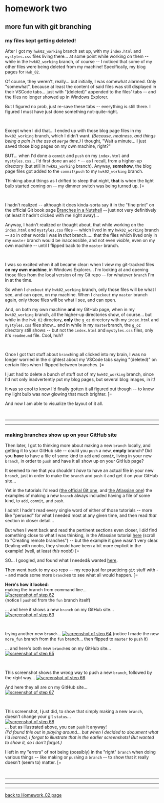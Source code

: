 # homework two  

## more fun with git branching  
### my files kept getting deleted!  
After I got my `hwk02_working` branch set up, with my  `index.html` and `mystyles.css` files living there... at some point while working on them -- while in the `hwk02_working` branch, of course -- I noticed that some of my other files were being deleted from my machine!  Specifically, my blog pages for `Hwk_02`.

Of course, they weren't, really... but initially, I was somewhat alarmed.  Only "somewhat", because at least the content of said files was still displayed in their VSCode tabs... just with "(deleted)" appended to the files' tabs -- and the files no longer showed up in Windows Explorer.   

But I figured no prob, just re-save these tabs -- everything is still there.  I figured I must have just done something not-quite-right.  

<br>

Except when I did that... I ended up with those blog page files in my `hwk02_working` branch, which I didn't want.  *(Because, neatness, and things being a pain in the ass at `merge` time.)*  I thought, "Wait a minute... I just saved those blog pages on my own machine, right?"  

BUT... when I'd done a `commit` and `push` on my `index.html` and `mystyles.css`... I'd first done an `add *` -- as I recall, from a higher-up directory (but still in `hwk02_working` branch).  Anyway, __somehow__, the blog page files got added to the `commit\push` to my `hwk02_working` branch.  

Thinking about things as I drifted to sleep that night, __that__ is when the light bulb started coming on -- my dimmer switch was being turned up.   [=  

<br>

I hadn't realized -- although it does kinda-sorta say it in the "fine print" on the official Git book page <a href="https://git-scm.com/book/en/v2/Git-Branching-Branches-in-a-Nutshell" target="_blank">Branches in a Nutshell</a> -- just not very definitively (at least it hadn't clicked with me right away)... 

Anyway, I hadn't realized or thought about, that while working on  the `index.html` and `mystyles.css` files -- which lived in my `hwk02_working` branch -- so in other words I was __in__ *that* branch..... that the files which lived only in my `master` branch would be inaccessible, and not even *visible*, even on my own machine -- until I flipped back to the `master` branch.   

<br>

I was so excited when it all became clear:  when I view my git-tracked files __on my own machine__, in Windows Explorer... I'm looking at and opening those files from the local version of my Git repo --  for whatever `branch` I'm in at the time.  

So when I `checkout` my `hwk02_working` branch, only those files will be what I see, and can open, on my machine.  When I `checkout` my `master` branch again, only those files will be what I see, and can open.  

And, on both my own machine __and__ my GitHub page, when in my `hwk02_working` branch, all the higher-up directories show, of course... but while in the `hwk_02` directory, __only__ the `g_oz` directory with my `index.html` and `mystyles.css` files show... and in while in my `master`branch, the `g_oz` directory still shows -- but not the `index.html` and `mystyles.css` files, only it's `readme.md` file.  Cool, huh?  

<br>

Once I got that stuff about `branch`ing all clicked into my brain, I was no longer worried in the slightest about my VSCode tabs saying "(deleted)" on certain files when I flipped between branches.   [=  

I just had to delete a bunch of stuff out of my `hwk02_working` branch, since I'd not only inadvertently put my blog pages, but several blog images, in it!  

It was so cool to know I'd finally gotten it all figured out though -- to know my light bulb was now glowing that much brighter.   [=  

And now I am able to visualize the layout of it all.  

<br>

---
---
### making branches show up on your GitHub site  
Then later, I got to thinking more about making a new `branch` locally, and getting it to your GitHub site -- could you `push` a new, **empty** branch?  Did you **have** to have a file of some kind to `add` and `commit`, living in your new `branch`, in order to `push` and have it all show up on your GitHub page?    

It seemed to me that you shouldn't *have* to have an actual file in your new `branch`, just in order to make the `branch` and `push` it and get it on your GitHub site...  

Yet in the tutorials I'd read (<a href="https://git-scm.com/book/en/v2/Git-Branching-Branches-in-a-Nutshell" target="_blank">the official Git one</a>, and <a href="https://www.atlassian.com/git/tutorials/using-branches" target="_blank">the Atlassian one</a>) the examples of making a new `branch` always included having a file of some kind, to `add`, `commit`, and `push`.  

I admit I hadn't read every single word of either of those tutorials -- more like "perused" for what I needed most at any given time, and then read *that* section in closer detail...  

But when I went back and read the pertinent sections even closer, I *did* find something close to what I was thinking, in the Atlassian tutorial <a href="https://www.atlassian.com/git/tutorials/using-branches" target="_blank">here</a> (scroll to "Creating remote branches") -- but the example it gave wasn't very clear.  Dealing with noobs, they should have been a bit more explicit in the example!  (well, at least *this* noob!)   [=  

SO... I googled, and found what I needed& wanted <a href="https://www.jquery-az.com/git-push-command/" target="_blank">here</a>.  

Then went back to my `exp` repo -- my repo just for practicing `git` stuff with -- and made some more `branch`es to see what all would happen.   [=  

__Here's how it looked:__  
making the branch from command line...  
<a href="https://stormy9.github.io/CS460/hwk_02/images/hwk_02-Step_62.PNG">![screenshot of step 62](https://stormy9.github.io/CS460/hwk_02/images/hwk_02-Step_62.PNG)</a>  
(notice I `push`ed from the `fun` branch itself)

... and here it shows a new `branch` on my GitHub site... 
<a href="https://stormy9.github.io/CS460/hwk_02/images/hwk_02-Step_63.PNG">![screenshot of step 63](https://stormy9.github.io/CS460/hwk_02/images/hwk_02-Step_63.PNG)</a>

<br>

trying another new `branch`...
<a href="https://stormy9.github.io/CS460/hwk_02/images/hwk_02-Step_64.PNG">![screenshot of step 64](https://stormy9.github.io/CS460/hwk_02/images/hwk_02-Step_64.PNG)</a>
(notice I made the new `more_fun` branch from the `fun` branch... then flipped to `master` to `push` it)

... and here's both new `branch`es on my GitHub site...  
<a href="https://stormy9.github.io/CS460/hwk_02/images/hwk_02-Step_65.PNG">![screenshot of step 65](https://stormy9.github.io/CS460/hwk_02/images/hwk_02-Step_65.PNG)</a>

<br>

This screenshot shows the *wrong* way to push a new `branch`, followed by the *right* way... 
<a href="https://stormy9.github.io/CS460/hwk_02/images/hwk_02-Step_66.PNG">![screenshot of step 66](https://stormy9.github.io/CS460/hwk_02/images/hwk_02-Step_66.PNG)</a>  

And here they all are on my GitHub site...  
<a href="https://stormy9.github.io/CS460/hwk_02/images/hwk_02-Step_67.PNG">![screenshot of step 67](https://stormy9.github.io/CS460/hwk_02/images/hwk_02-Step_67.PNG)</a>

<br>

This screenshot, I just did, to show that simply making a new `branch`, doesn't change your git `status`...  
<a href="https://stormy9.github.io/CS460/hwk_02/images/hwk_02-Step_68.PNG">![screenshot of step 68](https://stormy9.github.io/CS460/hwk_02/images/hwk_02-Step_68.PNG)</a>  
... but as illustrated above, you can `push` it anyway!  
*(I'd found this out in playing around... but when I decided to document what I'd learned, I forgot to illustrate that in the earlier screenshots!  But wanted to show it, so I don't forget.)*

I left in my "errors" of not being (possibly) in the "right" `branch` when doing various things -- like making or `push`ing a `branch` -- to show that it really doesn't (seem to) matter.   [=

<br>

---
---
---
[back to Homework_02 page](https://Stormy9.github.io/CS460/Hwk_02/ "Homework_02 page")

